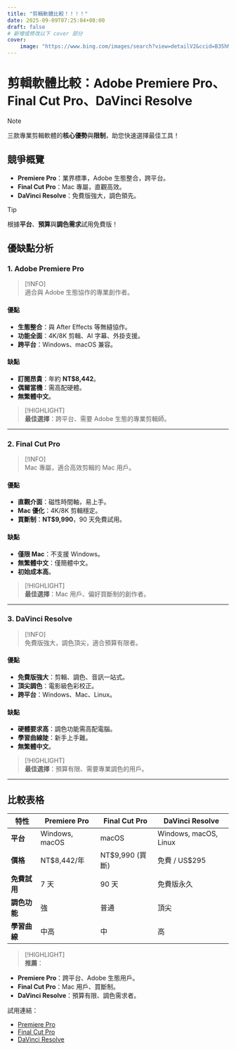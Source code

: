 ```yaml
---
title: "剪輯軟體比較！！！！"
date: 2025-09-09T07:25:04+08:00
draft: false
# 新增或修改以下 cover 部分
cover:
    image: "https://www.bing.com/images/search?view=detailV2&ccid=B35hMBep&id=DFB38A7E45BDC33560FF34C7643677AB909397ED&thid=OIP.B35hMBepE1td658FhhiCXwHaEo&mediaurl=https%3a%2f%2f4kwallpapers.com%2fimages%2fwallpapers%2fneon-light-welcome-glowing-yellow-lighting-1920x1200-2067.jpg&cdnurl=https%3a%2f%2fth.bing.com%2fth%2fid%2fR.077e613017a9135b5deb9f058618825f%3frik%3d7ZeTkKt3NmTHNA%26pid%3dImgRaw%26r%3d0&exph=1200&expw=1920&q=welcome&FORM=IRPRST&ck=E462DEF2C0336ABED0984E8DAFD69BBE&selectedIndex=9&itb=0" # 確保路徑與你的圖片實際位置匹配，這個路徑應該是相對於 static 資料夾的
---
```


# 剪輯軟體比較：Adobe Premiere Pro、Final Cut Pro、DaVinci Resolve

> [!NOTE]  
> 三款專業剪輯軟體的**核心優勢**與**限制**，助您快速選擇最佳工具！

## 競爭概覽

- **Premiere Pro**：業界標準，Adobe 生態整合，跨平台。  
- **Final Cut Pro**：Mac 專屬，直觀高效。  
- **DaVinci Resolve**：免費版強大，調色領先。

> [!TIP]  
> 根據**平台**、**預算**與**調色需求**試用免費版！

## 優缺點分析

### 1. Adobe Premiere Pro

> [!INFO]  
> 適合與 Adobe 生態協作的專業創作者。

#### 優點
- **生態整合**：與 After Effects 等無縫協作。  
- **功能全面**：4K/8K 剪輯、AI 字幕、外掛支援。  
- **跨平台**：Windows、macOS 兼容。

#### 缺點
- **訂閱昂貴**：年約 **NT$8,442**。  
- **偶爾當機**：需高配硬體。  
- **無繁體中文**。

> [!HIGHLIGHT]  
> **最佳選擇**：跨平台、需要 Adobe 生態的專業剪輯師。

---

### 2. Final Cut Pro

> [!INFO]  
> Mac 專屬，適合高效剪輯的 Mac 用戶。

#### 優點
- **直觀介面**：磁性時間軸，易上手。  
- **Mac 優化**：4K/8K 剪輯穩定。  
- **買斷制**：**NT$9,990**，90 天免費試用。

#### 缺點
- **僅限 Mac**：不支援 Windows。  
- **無繁體中文**：僅簡體中文。  
- **初始成本高**。

> [!HIGHLIGHT]  
> **最佳選擇**：Mac 用戶、偏好買斷制的創作者。

---

### 3. DaVinci Resolve

> [!INFO]  
> 免費版強大，調色頂尖，適合預算有限者。

#### 優點
- **免費版強大**：剪輯、調色、音訊一站式。  
- **頂尖調色**：電影級色彩校正。  
- **跨平台**：Windows、Mac、Linux。

#### 缺點
- **硬體要求高**：調色功能需高配電腦。  
- **學習曲線陡**：新手上手難。  
- **無繁體中文**。

> [!HIGHLIGHT]  
> **最佳選擇**：預算有限、需要專業調色的用戶。

---

## 比較表格

| 特性         | Premiere Pro            | Final Cut Pro         | DaVinci Resolve       |
|--------------|------------------------|----------------------|----------------------|
| **平台**     | Windows, macOS        | macOS               | Windows, macOS, Linux |
| **價格**     | NT$8,442/年           | NT$9,990 (買斷)     | 免費 / US$295        |
| **免費試用** | 7 天                  | 90 天               | 免費版永久           |
| **調色功能** | 強                    | 普通                | 頂尖                 |
| **學習曲線** | 中高                  | 中                  | 高                   |

> [!HIGHLIGHT]  
> **推薦**：  
- **Premiere Pro**：跨平台、Adobe 生態用戶。  
- **Final Cut Pro**：Mac 用戶、買斷制。  
- **DaVinci Resolve**：預算有限、調色需求者。

試用連結：  
- [Premiere Pro](https://www.adobe.com/products/premiere.html)  
- [Final Cut Pro](https://www.apple.com/final-cut-pro/)  
- [DaVinci Resolve](https://www.blackmagicdesign.com/products/davinciresolve/)